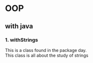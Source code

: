 # OOP
## with java
### 1. withStrings
This is a class found in the package day.<br />This class is all about the study of strings
